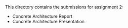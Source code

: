This directory contains the submissions for assignment 2:

- Concrete Architecture Report
- Concrete Architecture Presentation
